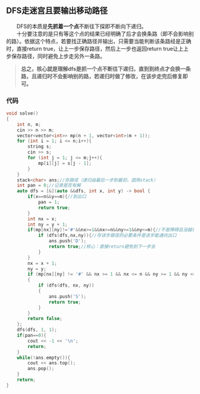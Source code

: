 ## DFS走迷宫且要输出移动路径
&emsp;&emsp;DFS的本质是**先抓着一个点**不断往下探即不断向下递归。<br>&emsp;&emsp;十分要注意的是只有等这个点的结果已经明确了后才会换条路（即不会影响别的路）。依据这个特点，若要找正确路径并输出，只需要当能判断该条路经是正确时，直接return true，让上一步保存路径，然后上一步也返回return true让上上步保存路径，同时避免上步走另外一条路。
>**总之，核心就是理解dfs是抓一个点不断往下递归，直到到终点才会换一条路，且递归时不会影响别的路，若递归时做了修改，在该步走完后修复即可。**

### 代码
```C++
void solve()
{
    int n, m;
    cin >> n >> m;
    vector<vector<int>> mp(n + 1, vector<int>(m + 1));
    for (int i = 1; i <= n;i++){
        string s;
        cin >> s;
        for (int j = 1; j <= m;j++){
            mp[i][j] = s[j - 1];
        }
    }
    stack<char> ans;//存路径（递归由最后一步到最初，固用stack）
    int pan = 0;//记录是否有解
    auto dfs = [&](auto &&dfs, int x, int y) -> bool {
        if(x==n&&y==m){//到出口
            pan = 1;
            return true;
        }
        int nx = x;
        int ny = y + 1;
        if(mp[nx][ny]!='#'&&nx>=1&&nx<=n&&ny>=1&&ny<=m){//不是障碍且没越界
            if (dfs(dfs,nx,ny)){//存该步路径的必要条件是该步能通向出口
                ans.push('D');
                return true;//核心：直接return避免到下一步去
            }
        }
        nx = x + 1;
        ny = y;
        if (mp[nx][ny] != '#' && nx >= 1 && nx <= n && ny >= 1 && ny <= m)
        {
            if (dfs(dfs, nx, ny))
            {
                ans.push('S');
                return true;
            }
        }
        return false;
    };
    dfs(dfs, 1, 1);
    if(pan==0){
        cout << -1 << '\n';
        return;
    }
    while(!ans.empty()){
        cout << ans.top();
        ans.pop();
    }
    return;
}
```